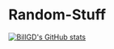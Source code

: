 # Random-Stuff
[![BillGD's GitHub stats](https://github-readme-stats.vercel.app/api?username=Bill-GD&show_icons=true&theme=dark)](https://github.com/anuraghazra/github-readme-stats)

